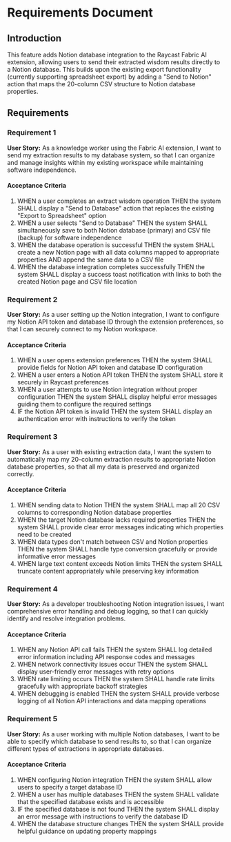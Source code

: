 # Requirements Document

## Introduction

This feature adds Notion database integration to the Raycast Fabric AI extension, allowing users to send their extracted wisdom results directly to a Notion database. This builds upon the existing export functionality (currently supporting spreadsheet export) by adding a "Send to Notion" action that maps the 20-column CSV structure to Notion database properties.

## Requirements

### Requirement 1

**User Story:** As a knowledge worker using the Fabric AI extension, I want to send my extraction results to my database system, so that I can organize and manage insights within my existing workspace while maintaining software independence.

#### Acceptance Criteria

1. WHEN a user completes an extract wisdom operation THEN the system SHALL display a "Send to Database" action that replaces the existing "Export to Spreadsheet" option
2. WHEN a user selects "Send to Database" THEN the system SHALL simultaneously save to both Notion database (primary) and CSV file (backup) for software independence
3. WHEN the database operation is successful THEN the system SHALL create a new Notion page with all data columns mapped to appropriate properties AND append the same data to a CSV file
4. WHEN the database integration completes successfully THEN the system SHALL display a success toast notification with links to both the created Notion page and CSV file location

### Requirement 2

**User Story:** As a user setting up the Notion integration, I want to configure my Notion API token and database ID through the extension preferences, so that I can securely connect to my Notion workspace.

#### Acceptance Criteria

1. WHEN a user opens extension preferences THEN the system SHALL provide fields for Notion API token and database ID configuration
2. WHEN a user enters a Notion API token THEN the system SHALL store it securely in Raycast preferences
3. WHEN a user attempts to use Notion integration without proper configuration THEN the system SHALL display helpful error messages guiding them to configure the required settings
4. IF the Notion API token is invalid THEN the system SHALL display an authentication error with instructions to verify the token

### Requirement 3

**User Story:** As a user with existing extraction data, I want the system to automatically map my 20-column extraction results to appropriate Notion database properties, so that all my data is preserved and organized correctly.

#### Acceptance Criteria

1. WHEN sending data to Notion THEN the system SHALL map all 20 CSV columns to corresponding Notion database properties
2. WHEN the target Notion database lacks required properties THEN the system SHALL provide clear error messages indicating which properties need to be created
3. WHEN data types don't match between CSV and Notion properties THEN the system SHALL handle type conversion gracefully or provide informative error messages
4. WHEN large text content exceeds Notion limits THEN the system SHALL truncate content appropriately while preserving key information

### Requirement 4

**User Story:** As a developer troubleshooting Notion integration issues, I want comprehensive error handling and debug logging, so that I can quickly identify and resolve integration problems.

#### Acceptance Criteria

1. WHEN any Notion API call fails THEN the system SHALL log detailed error information including API response codes and messages
2. WHEN network connectivity issues occur THEN the system SHALL display user-friendly error messages with retry options
3. WHEN rate limiting occurs THEN the system SHALL handle rate limits gracefully with appropriate backoff strategies
4. WHEN debugging is enabled THEN the system SHALL provide verbose logging of all Notion API interactions and data mapping operations

### Requirement 5

**User Story:** As a user working with multiple Notion databases, I want to be able to specify which database to send results to, so that I can organize different types of extractions in appropriate databases.

#### Acceptance Criteria

1. WHEN configuring Notion integration THEN the system SHALL allow users to specify a target database ID
2. WHEN a user has multiple databases THEN the system SHALL validate that the specified database exists and is accessible
3. IF the specified database is not found THEN the system SHALL display an error message with instructions to verify the database ID
4. WHEN the database structure changes THEN the system SHALL provide helpful guidance on updating property mappings